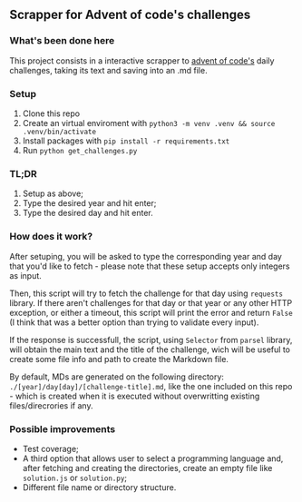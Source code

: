 ## Scrapper for Advent of code's challenges

### What's been done here
This project consists in a interactive scrapper to [advent of code's](https://adventofcode.com/) daily challenges, taking its text and saving into an .md file.

### Setup
1. Clone this repo
2. Create an virtual enviroment with `python3 -m venv .venv && source .venv/bin/activate`
3. Install packages with `pip install -r requirements.txt`
4. Run `python get_challenges.py`

### TL;DR
1. Setup as above;
2. Type the desired year and hit enter;
3. Type the desired day and hit enter.


### How does it work?
After setuping, you will be asked to type the corresponding year and day that you'd like to fetch - please note that these setup accepts only integers as input.

Then, this script will try to fetch the challenge for that day using `requests` library. If there aren't challenges for that day or that year or any other HTTP exception, or either a timeout, this script will print the error and return `False` (I think that was a better option than trying to validate every input).

If the response is successfull, the script, using `Selector` from `parsel` library, will obtain the main text and the title of the challenge, wich will be useful to create some file info and path to create the Markdown file.

By default, MDs are generated on the following directory: `./[year]/day[day]/[challenge-title].md`, like the one included on this repo - which is created when it is executed without overwritting existing files/direcrories if any.

### Possible improvements
- Test coverage;
- A third option that allows user to select a programming language and, after fetching and creating the directories, create an empty file like `solution.js` or `solution.py`;
- Different file name or directory structure.